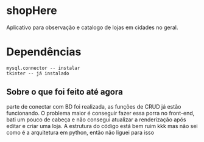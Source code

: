 # shopHere
Aplicativo para observação e catalogo de lojas em cidades no geral.

# Dependências 
    mysql.connector -- instalar
    tkinter -- já instalado

## Sobre o que foi feito até agora
parte de conectar com BD foi realizada, as funções de CRUD já estão funcionando.
O problema maior é conseguir fazer essa porra no front-end, bati um pouco de cabeça e não consegui atualizar a renderização após editar e criar uma loja.
A estrutura do código está bem ruim kkk mas não sei como é a arquitetura em python, então não liguei para isso
